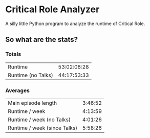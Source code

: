 # Critical Role Analyzer

A silly little Python program to analyze the runtime of Critical Role.

## So what are the stats?

### Totals

|                    |             |
|--------------------|-------------|
| Runtime            | 53:02:08:28 |
| Runtime (no Talks) | 44:17:53:33 |

### Averages

|                              |         |
|------------------------------|---------|
| Main episode length          | 3:46:52 |
| Runtime / week               | 4:13:59 |
| Runtime / week (no Talks)    | 4:01:26 |
| Runtime / week (since Talks) | 5:58:26 |
